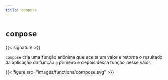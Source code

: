 ```yaml
---
title: compose
---
```


# `compose`

{{< signature >}}

`compose` cria uma função anônima que aceita um valor e retorna o resultado da aplicação da função `g` primeiro e depois dessa função nesse valor.

{{< figure src="images/functions/compose.svg" >}}
